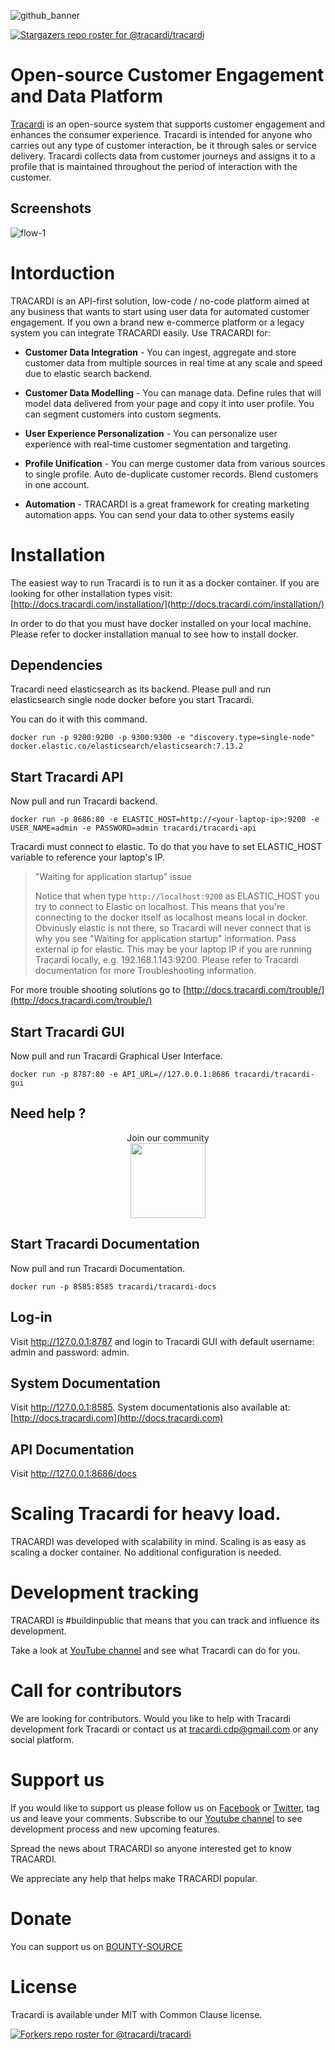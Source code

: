![github_banner](https://user-images.githubusercontent.com/16271564/148845983-7c9e85c1-465f-44ed-b1e9-7112908d2e83.png)

[![Stargazers repo roster for @tracardi/tracardi](https://reporoster.com/stars/tracardi/tracardi)](https://github.com/tracardi/tracardi/stargazers)

# Open-source Customer Engagement and Data Platform

[Tracardi](http://www.tracardi.com) is an open-source system that supports customer engagement and enhances the consumer experience.
Tracardi is intended for anyone who carries out any type of customer interaction, be it through sales or service delivery.
Tracardi collects data from customer journeys and assigns it to a profile that is maintained throughout the period of interaction with the customer.

## Screenshots

![flow-1](https://user-images.githubusercontent.com/16271564/145562599-a188de6e-639b-479a-b263-863e9133df53.png)

# Intorduction

TRACARDI is an API-first solution, low-code / no-code platform aimed at any business that 
wants to start using user data for automated customer engagement. If you own a brand new e-commerce platform or 
a legacy system you can integrate TRACARDI easily. Use TRACARDI for:

 * **Customer Data Integration** - You can ingest, aggregate and store customer data
   from multiple sources in real time at any scale and speed due to elastic search backend.
   
 * **Customer Data Modelling** -  You can manage data. Define rules that will model data delivered
   from your page and copy it into user profile. You can segment customers into custom segments.
   
 * **User Experience Personalization** - You can personalize user experience with
   real-time customer segmentation and targeting.
   
 * **Profile Unification** - You can merge customer data from various sources to
   single profile. Auto de-duplicate customer records. Blend customers in one account.
   
 * **Automation** - TRACARDI is a great framework for creating
   marketing automation apps. You can send your data to other systems easily


# Installation

The easiest way to run Tracardi is to run it as a docker container. If you are looking for other installation types visit: [http://docs.tracardi.com/installation/](http://docs.tracardi.com/installation/)

In order to do that you must have docker installed on your local machine. 
Please refer to docker installation manual to see how to install docker.

## Dependencies

Tracardi need elasticsearch as its backend. Please pull and run elasticsearch single node docker before you start Tracardi. 

You can do it with this command.
```
docker run -p 9200:9200 -p 9300:9300 -e "discovery.type=single-node" docker.elastic.co/elasticsearch/elasticsearch:7.13.2
```

## Start Tracardi API

Now pull and run Tracardi backend.

```
docker run -p 8686:80 -e ELASTIC_HOST=http://<your-laptop-ip>:9200 -e USER_NAME=admin -e PASSWORD=admin tracardi/tracardi-api
```

Tracardi must connect to elastic. To do that you have to set ELASTIC_HOST variable to reference your laptop's IP. 

> "Waiting for application startup" issue
> 
> Notice that when type `http://localhost:9200` as ELASTIC_HOST you try to connect to Elastic on localhost. This means that you're
> connecting to the docker itself as localhost means local in docker. Obviously elastic is not there, so Tracardi will
> never connect that is why you see "Waiting for application startup" information. Pass external ip for elastic. This may be your laptop IP if you are running Tracardi locally, e.g. 192.168.1.143:9200. Please refer to Tracardi documentation for more Troubleshooting information.

For more trouble shooting solutions go to [http://docs.tracardi.com/trouble/](http://docs.tracardi.com/trouble/)


## Start Tracardi GUI

Now pull and run Tracardi Graphical User Interface.

```
docker run -p 8787:80 -e API_URL=//127.0.0.1:8686 tracardi/tracardi-gui
```

## Need help ?


<p align="center">
    Join our community
<br/>
<a href="https://join.slack.com/t/tracardi/shared_invite/zt-10y7w0o9y-PmCBnK9qywchmd1~KIER2Q">
    <img src="https://user-images.githubusercontent.com/16271564/151843970-5e869807-4ccf-46ab-98f5-6a65aea790f8.png" width="120px"/> 
</a>
</p>


## Start Tracardi Documentation

Now pull and run Tracardi Documentation.


```
docker run -p 8585:8585 tracardi/tracardi-docs
```

## Log-in

Visit http://127.0.0.1:8787 and login to Tracardi GUI with default username: admin and password: admin. 

## System Documentation

Visit http://127.0.0.1:8585. System documentationis also available at: [http://docs.tracardi.com](http://docs.tracardi.com)

## API Documentation

Visit http://127.0.0.1:8686/docs


# Scaling Tracardi for heavy load. 
 
TRACARDI was developed with scalability in mind. Scaling is as easy as scaling a docker container. 
No additional configuration is needed. 

# Development tracking

TRACARDI is #buildinpublic that means that you can track and influence its development. 

Take a look at [YouTube channel](https://bit.ly/3pbdbPR) and see what Tracardi can do for you.

# Call for contributors

We are looking for contributors. Would you like to help with Tracardi development fork Tracardi or contact us at 
tracardi.cdp@gmail.com or any social platform.

# Support us

If you would like to support us please follow us on [Facebook](https://bit.ly/3uPwP5a) or [Twitter](https://bit.ly/3uVJwLJ), tag us and leave your comments. Subscribe to our [Youtube channel](https://bit.ly/3pbdbPR) to see development process and new upcoming features.

Spread the news about TRACARDI so anyone interested get to know TRACARDI.

We appreciate any help that helps make TRACARDI popular. 

# Donate

You can support us on [BOUNTY-SOURCE](https://www.bountysource.com/teams/tracardi)

# License

Tracardi is available under MIT with Common Clause license.

[![Forkers repo roster for @tracardi/tracardi](https://reporoster.com/forks/tracardi/tracardi)](https://github.com/tracardi/tracardi/network/members)

